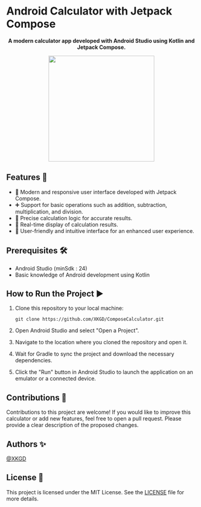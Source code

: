 # Android Calculator with Jetpack Compose

<p align="center">
  <strong>A modern calculator app developed with Android Studio using Kotlin and Jetpack Compose.</strong>
</p>

<p align="center">
  <img src="https://imgur.com/zat8bzu.jpeg" width="280" />
</p>

## Features 🚀

- 🎨 Modern and responsive user interface developed with Jetpack Compose.
- ➕ Support for basic operations such as addition, subtraction, multiplication, and division.
- 🔢 Precise calculation logic for accurate results.
- 🔄 Real-time display of calculation results.
- 🌈 User-friendly and intuitive interface for an enhanced user experience.

## Prerequisites 🛠️

- Android Studio (minSdk : 24)
- Basic knowledge of Android development using Kotlin

## How to Run the Project ▶️

1. Clone this repository to your local machine:

   ```shell
   git clone https://github.com/XKGD/ComposeCalculator.git

2. Open Android Studio and select "Open a Project".
3. Navigate to the location where you cloned the repository and open it.
4. Wait for Gradle to sync the project and download the necessary dependencies.
5. Click the "Run" button in Android Studio to launch the application on an emulator or a connected device.

## Contributions 🤝

Contributions to this project are welcome! If you would like to improve this calculator or add new features, feel free to open a pull request. Please provide a clear description of the proposed changes.

## Authors ✨

[@XKGD](https://github.com/XKGD)

## License 📄

This project is licensed under the MIT License. See the [LICENSE](LICENSE) file for more details.
